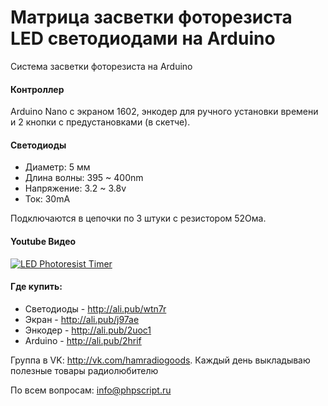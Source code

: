 # Матрица засветки фоторезиста LED светодиодами на Arduino
Система засветки фоторезиста на Arduino

#### Контроллер
Arduino Nano с экраном 1602, энкодер для ручного установки времени и 2 кнопки с предустановками (в скетче).

#### Светодиоды
* Диаметр: 5 мм
* Длина волны: 395 ~ 400nm
* Напряжение: 3.2 ~ 3.8v
* Ток: 30mA

Подключаются в цепочки по 3 штуки с резистором 52Ома.

#### Youtube Видео
[![LED Photoresist Timer](http://img.youtube.com/vi/yPS-ldzMQRI/0.jpg)](http://www.youtube.com/watch?v=yPS-ldzMQRI)

#### Где купить:
* Светодиоды - http://ali.pub/wtn7r
* Экран - http://ali.pub/j97ae
* Энкодер - http://ali.pub/2uoc1
* Arduino - http://ali.pub/2hrif

Группа в VK: http://vk.com/hamradiogoods. Каждый день выкладываю полезные товары радиолюбителю

По всем вопросам: info@phpscript.ru
